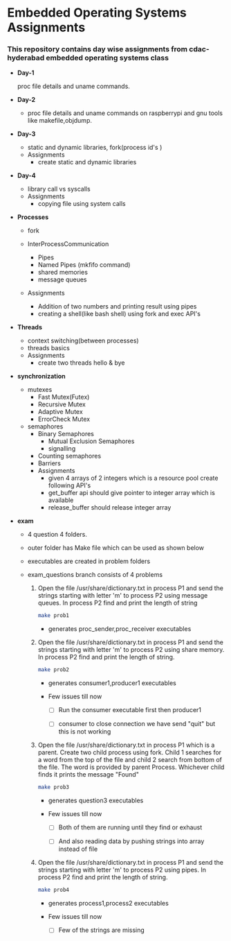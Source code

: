 #  Embedded Operating Systems Assignments

### This repository contains day wise assignments from cdac-hyderabad embedded operating   systems   class

*   **Day-1**

    proc file details and uname commands.

*   **Day-2**

    *   proc file details and uname commands on raspberrypi and gnu tools like makefile,objdump.

*   **Day-3**
    *   static and dynamic libraries, fork(process id's )
    *   Assignments
        *   create static and dynamic libraries

*   **Day-4**
    *   library call vs syscalls 
    *   Assignments
        *   copying file using system calls

*   **Processes**
    *   fork   
    *   InterProcessCommunication
        *   Pipes
        *   Named Pipes (mkfifo command)
        *   shared memories
        *   message queues

    *   Assignments
        *   Addition of two numbers  and printing result using pipes
        *   creating a shell(like bash shell) using fork and exec API's


*   **Threads**
    *   context switching(between processes)
    *   threads basics
    *   Assignments
        *   create two threads hello & bye

*   **synchronization**
    *   mutexes
        *   Fast Mutex(Futex)
        *   Recursive Mutex
        *   Adaptive Mutex
        *   ErrorCheck Mutex
    *   semaphores
        *   Binary Semaphores
            *   Mutual Exclusion Semaphores
            *   signalling
        *   Counting semaphores
        *   Barriers
        *   Assignments
            *   given 4 arrays of 2 integers which is a resource pool create following API's
            *   get_buffer api should give pointer to integer array which is available
            *   release_buffer  should release  integer array

*   **exam**
    *   4 question 4 folders.
    *   outer folder has Make file which can be used as shown below
    *   executables are created in problem folders

    *   exam_questions branch consists of 4 problems
        1. Open the file /usr/share/dictionary.txt in process P1 and send the strings starting with letter 'm' to process P2 using message queues. In process P2 find and print the length of string
        
            ```bash
            make prob1
            ```
            *   generates proc_sender,proc_receiver executables

        2. Open the file /usr/share/dictionary.txt in process P1 and send the strings starting with letter 'm' to process P2 using share memory. In process P2 find and print the length of string.
            ```bash
            make prob2
            ```
            *   generates consumer1,producer1 executables

            *   Few issues till now

                - [ ] Run the consumer executable first then producer1

                - [ ] consumer to close connection we have send "quit" but this is not working

        3. Open the file /usr/share/dictionary.txt in process P1 which is a parent. Create two child process using fork. Child 1 searches for a word from the top of the file and child 2 search from bottom of the file. The word is provided by parent Process. Whichever child finds it prints the message "Found"
            ```bash
            make prob3
            ```
            *   generates question3 executables

            *   Few issues till now

                - [ ]   Both of them are running until they find or exhaust

                - [ ]   And also reading data by pushing strings into array instead of file

        4. Open the file /usr/share/dictionary.txt in process P1 and send the strings starting with letter 'm' to process P2 using pipes. In process P2 find and print the length of string.
            ```bash
            make prob4
            ```
            *  generates process1,process2 executables

            *   Few issues till now

                - [ ] Few of the strings are missing

                

